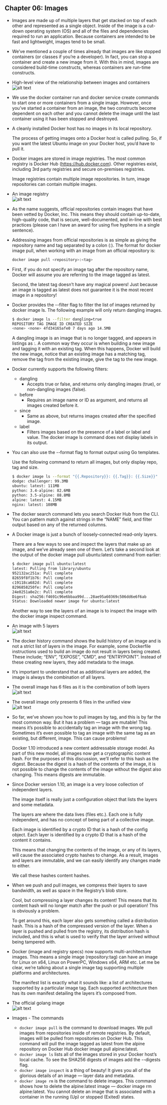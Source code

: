 ## Chapter 06: Images

- Images are made up of multiple layers that get stacked on top of each other and represented as a single object. Inside of the image is a cut-down operating system (OS) and all of the files and dependencies required to run an application. Because containers are intended to be fast and lightweight, images tend to be small.

- We’ve mentioned a couple of times already that images are like stopped containers (or classes if you’re a developer). In fact, you can stop a container and create a new image from it. With this in mind, images are considered build-time constructs, whereas containers are run-time constructs.

- High-level view of the relationship between images and containers  
![alt text](res/fig_06_01_High_level_view_of_the_relationship_between_images_and_containers.PNG)  

- We use the docker container run and docker service create commands to start one or more containers from a single image. However, once you’ve started a container from an image, the two constructs become dependent on each other and you cannot delete the image until the last container using it has been stopped and destroyed.

- A cleanly installed Docker host has no images in its local repository.

	The process of getting images onto a Docker host is called pulling. So, if you want the latest Ubuntu image on your Docker host, you’d have to pull it.

- Docker images are stored in image registries. The most common registry is Docker Hub (https://hub.docker.com). Other registries exist, including 3rd party registries and secure on-premises registries.

	Image registries contain multiple image repositories. In turn, image repositories can contain multiple images.

- An image registry  
![alt text](res/fig_06_02_An_image_registry.PNG)  

- As the name suggests, official repositories contain images that have been vetted by Docker, Inc. This means they should contain up-to-date, high-quality code, that is secure, well-documented, and in-line with best practices (please can I have an award for using five hyphens in a single sentence).

- Addressing images from official repositories is as simple as giving the repository name and tag separated by a colon (:). The format for docker image pull, when working with an image from an official repository is:
  ```bash
  docker image pull <repository>:<tag>
  ```

- First, if you do not specify an image tag after the repository name, Docker will assume you are referring to the image tagged as latest.

	Second, the latest tag doesn’t have any magical powers! Just because an image is tagged as latest does not guarantee it is the most recent image in a repository!

- Docker provides the --filter flag to filter the list of images returned by docker image ls. The following example will only return dangling images.
  ```bash
  $ docker image ls --filter dangling=true
  REPOSITORY TAG IMAGE ID CREATED SIZE
  <none> <none> 4fd34165afe0 7 days ago 14.5MB
  ```

	A dangling image is an image that is no longer tagged, and appears in listings as <none>:<none>. A common way they occur is when building a new image and tagging it with an existing tag. When this happens, Docker will build the new image, notice that an existing image has a matching tag, remove the tag from the existing image, give the tag to the new image.

- Docker currently supports the following filters:
	- dangling
		- Accepts true or false, and returns only dangling images (true), or non-dangling images (false).
	- before
		- Requires an image name or ID as argument, and returns all images created before it.
	- since
		- Same as above, but returns images created after the specified image.
	- label
		- Filters images based on the presence of a label or label and value. The docker image ls command does not display labels in its output.

- You can also use the --format flag to format output using Go templates.

	Use the following command to return all images, but only display repo, tag and size.
  ```bash
  $ docker image ls --format "{{.Repository}}: {{.Tag}}: {{.Size}}"
  dodge: challenger: 99.3MB
  ubuntu: latest: 111MB
  python: 3.4-alpine: 82.6MB
  python: 3.5-alpine: 88.8MB
  alpine: latest: 4.15MB
  nginx: latest: 108MB
  ```

- The docker search command lets you search Docker Hub from the CLI. You can pattern match against strings in the “NAME” field, and filter output based on any of the returned columns.

- A Docker image is just a bunch of loosely-connected read-only layers.

	There are a few ways to see and inspect the layers that make up an image, and we’ve already seen one of them. Let’s take a second look at the output of the docker image pull ubuntu:latest command from earlier:
  ```bash
  $ docker image pull ubuntu:latest
  latest: Pulling from library/ubuntu
  952132ac251a: Pull complete
  82659f8f1b76: Pull complete
  c19118ca682d: Pull complete
  8296858250fe: Pull complete
  24e0251a0e2c: Pull complete
  Digest: sha256:f4691c96e6bbaa99d...28ae95a60369c506dd6e6f6ab
  Status: Downloaded newer image for ubuntu:latest
  ```

	Another way to see the layers of an image is to inspect the image with the docker
image inspect command.

- An image with 5 layers  
![alt text](res/fig_06_03_An_image_with_5_layers.PNG)  

- The docker history command shows the build history of an image and is not a strict list of layers in the image. For example, some Dockerfile instructions used to build an image do not result in layers being created. These include; “ENV”, “EXPOSE”, “CMD”, and “ENTRYPOINT”. Instead of these creating new layers, they add metadata to the image.

- It’s important to understand that as additional layers are added, the image is always the combination of all layers.

- The overall image has 6 files as it is the combination of both layers  
![alt text](res/fig_06_04_The_overall_image_has_6_files_as_it_is_the_combination_of_both_layers.PNG)  

- The overall image only presents 6 files in the unified view  
![alt text](res/fig_06_05_The_overall_image_only_presents_6_files_in_the_unified_view.PNG)  

- So far, we’ve shown you how to pull images by tag, and this is by far the most common way. But it has a problem — tags are mutable! This means it’s possible to accidentally tag an image with the wrong tag. Sometimes it’s even possible to tag an image with the same tag as an existing, but different, image. This can cause problems!

	Docker 1.10 introduced a new content addressable storage model. As part of this new model, all images now get a cryptographic content hash. For the purposes of this discussion, we’ll refer to this hash as the digest. Because the digest is a hash of the contents of the image, it is not possible to change the contents of the image without the digest also changing. This means digests are immutable.

- Since Docker version 1.10, an image is a very loose collection of independent layers.

	The image itself is really just a configuration object that lists the layers and some metadata.

	The layers are where the data lives (files etc.). Each one is fully independent, and has no concept of being part of a collective image.

	Each image is identified by a crypto ID that is a hash of the config object. Each layer is identified by a crypto ID that is a hash of the content it contains.

	This means that changing the contents of the image, or any of its layers, will cause the associated crypto hashes to change. As a result, images and layers are immutable, and we can easily identify any changes made to either.

	We call these hashes content hashes.

- When we push and pull images, we compress their layers to save bandwidth, as well as space in the Registry’s blob store.

	Cool, but compressing a layer changes its content! This means that its content hash will no longer match after the push or pull operation! This is obviously a problem.

	To get around this, each layer also gets something called a distribution hash. This is a hash of the compressed version of the layer. When a layer is pushed and pulled from the registry, its distribution hash is included, and this is what is used to verify that the layer arrived without being tampered with.

- Docker (image and registry specs) now supports multi-architecture images. This means a single image (repository:tag) can have an image for Linux on x64, Linux on PowerPC, Windows x64, ARM etc. Let me be clear, we’re talking about a single image tag supporting multiple platforms and architectures.

	The manifest list is exactly what it sounds like: a list of architectures supported by a particular image tag. Each supported architecture then has its own manifest detailing the layers it’s composed from.

- The official golang image  
![alt text](res/fig_06_06_The_official_golang_image.PNG)  

- Images - The commands
	- `docker image pull` is the command to download images. We pull images from repositories inside of remote registries. By default, images will be pulled from repositories on Docker Hub. This command will pull the image tagged as latest from the alpine repository on Docker Hub docker image pull alpine:latest.
	- `docker image ls` lists all of the images stored in your Docker host’s local cache. To see the SHA256 digests of images add the --digests flag.
	- `docker image inspect` is a thing of beauty! It gives you all of the glorious details of an image — layer data and metadata.
	- `docker image rm` is the command to delete images. This command shows how to delete the alpine:latest image — docker image rm alpine:latest. You cannot delete an image that is associated with a container in the running (Up) or stopped (Exited) states.